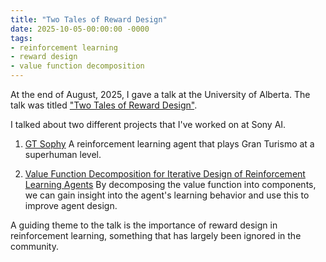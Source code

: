 ```yaml
---
title: "Two Tales of Reward Design"
date: 2025-10-05-00:00:00 -0000
tags:
- reinforcement learning
- reward design
- value function decomposition
---
```


At the end of August, 2025, I gave a talk at the University of Alberta.
The talk was titled ["Two Tales of Reward Design"](https://youtu.be/PrsKX5ZWt_4).

I talked about two different projects that I've worked on at Sony AI.
1. [GT Sophy](https://www.nature.com/articles/s41586-021-04357-7)
A reinforcement learning agent that plays Gran Turismo at a superhuman level.

2. [Value Function Decomposition for Iterative Design of Reinforcement Learning Agents](https://arxiv.org/abs/2206.13901)
By decomposing the value function into components, we can gain insight into the agent's learning behavior and use this to improve agent design.

A guiding theme to the talk is the importance of reward design in reinforcement learning, something that has largely
been ignored in the community.

